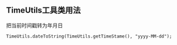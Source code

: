 ## TimeUtils工具类用法

把当前时间戳转为年月日
```
TimeUtils.dateToString(TimeUtils.getTimeStame(), "yyyy-MM-dd");
```
